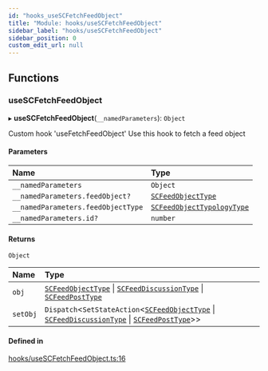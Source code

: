 ```yaml
---
id: "hooks_useSCFetchFeedObject"
title: "Module: hooks/useSCFetchFeedObject"
sidebar_label: "hooks/useSCFetchFeedObject"
sidebar_position: 0
custom_edit_url: null
---
```


## Functions

### useSCFetchFeedObject

▸ **useSCFetchFeedObject**(`__namedParameters`): `Object`

Custom hook 'useFetchFeedObject'
Use this hook to fetch a feed object

#### Parameters

| Name | Type |
| :------ | :------ |
| `__namedParameters` | `Object` |
| `__namedParameters.feedObject?` | [`SCFeedObjectType`](../interfaces/types_feed.SCFeedObjectType.md) |
| `__namedParameters.feedObjectType` | [`SCFeedObjectTypologyType`](../enums/types_feed.SCFeedObjectTypologyType.md) |
| `__namedParameters.id?` | `number` |

#### Returns

`Object`

| Name | Type |
| :------ | :------ |
| `obj` | [`SCFeedObjectType`](../interfaces/types_feed.SCFeedObjectType.md) \| [`SCFeedDiscussionType`](../interfaces/types_feed.SCFeedDiscussionType.md) \| [`SCFeedPostType`](../interfaces/types_feed.SCFeedPostType.md) |
| `setObj` | `Dispatch`<`SetStateAction`<[`SCFeedObjectType`](../interfaces/types_feed.SCFeedObjectType.md) \| [`SCFeedDiscussionType`](../interfaces/types_feed.SCFeedDiscussionType.md) \| [`SCFeedPostType`](../interfaces/types_feed.SCFeedPostType.md)\>\> |

#### Defined in

[hooks/useSCFetchFeedObject.ts:16](https://github.com/selfcommunity/community-ui/blob/67100aa/packages/sc-core/src/hooks/useSCFetchFeedObject.ts#L16)
